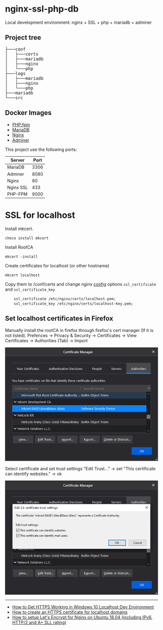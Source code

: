 # nginx-ssl-php-db
Local development environment: nginx + SSL + php + mariadb + adminer

## Project tree

<pre>
├───conf
│   ├───certs
│   ├───mariadb
│   ├───nginx
│   └───php
├───logs
│   ├───mariadb
│   ├───nginx
│   └───php
├───mariadb
└───src
</pre>


## Docker Images
+ [PHP:fpm](https://hub.docker.com/_/php)
+ [MariaDB](https://hub.docker.com/_/mariadb)
+ [Nginx](https://hub.docker.com/_/nginx)
+ [Adminer](https://hub.docker.com/_/adminer)

This project use the following ports:

| Server     | Port |
|------------|------|
| MariaDB    | 3306 |
| Adminer    | 8080 |
| Nginx      |   80 |
| Nginx SSL  |  433 |
| PHP-FPM    | 9000 |


# SSL for localhost

Install mkcert.

```shell
choco install mkcert
```

Install RootCA
```shell
mkcert -install
```

Create certificates for localhost (or other hostname)
```shell
mkcert localhost
```

Copy them to /conf/certs and change nginx [config](conf/nginx/localhost.conf) options <code>ssl_certificate</code> and <code>ssl_certificate_key</code>
```nginx
    ssl_certificate /etc/nginx/certs/localhost.pem;
    ssl_certificate_key /etc/nginx/certs/localhost-key.pem;
```


## Set localhost certificates in Firefox

Manually install the rootCA in firefox through firefox's cert manager (If it is not listed). Prefences -> Privacy & Security -> Certificates -> View Certificates -> Authorities (Tab) -> Import

![Firefox Certificate Manager](firefox-1.png)

Select certificate and set trust settings "Edit Trust..." -> set "This certificate can identify websites." -> ok

![Edit CA certificate trust settings](firefox-2.png)

---

- [How to Get HTTPS Working in Windows 10 Localhost Dev Environment](https://zeropointdevelopment.com/how-to-get-https-working-in-windows-10-localhost-dev-environment/)
- [How to create an HTTPS certificate for localhost domains](https://gist.github.com/cecilemuller/9492b848eb8fe46d462abeb26656c4f8)
- [How to setup Let's Encrypt for Nginx on Ubuntu 18.04 (including IPv6, HTTP/2 and A+ SLL rating)](https://gist.github.com/cecilemuller/a26737699a7e70a7093d4dc115915de8)
